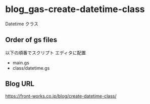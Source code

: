 # blog_gas-create-datetime-class
Datetime クラス

## Order of gs files
以下の順番でスクリプト エディタに配置
- main.gs
- class/datetime.gs

## Blog URL
https://front-works.co.jp/blog/create-datetime-class/
